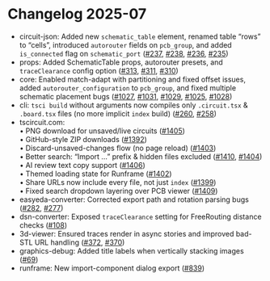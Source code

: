 # Changelog 2025-07

- circuit-json: Added new `schematic_table` element, renamed table “rows” to “cells”, introduced `autorouter` fields on `pcb_group`, and added `is_connected` flag on `schematic_port` ([#237](https://github.com/tscircuit/circuit-json/pull/237), [#238](https://github.com/tscircuit/circuit-json/pull/238), [#236](https://github.com/tscircuit/circuit-json/pull/236), [#235](https://github.com/tscircuit/circuit-json/pull/235))
- props: Added SchematicTable props, autorouter presets, and `traceClearance` config option ([#313](https://github.com/tscircuit/props/pull/313), [#311](https://github.com/tscircuit/props/pull/311), [#310](https://github.com/tscircuit/props/pull/310))
- core: Enabled match-adapt with partitioning and fixed offset issues, added `autorouter_configuration` to `pcb_group`, and fixed multiple schematic placement bugs ([#1027](https://github.com/tscircuit/core/pull/1027), [#1031](https://github.com/tscircuit/core/pull/1031), [#1029](https://github.com/tscircuit/core/pull/1029), [#1025](https://github.com/tscircuit/core/pull/1025), [#1028](https://github.com/tscircuit/core/pull/1028))
- cli: `tsci build` without arguments now compiles only `.circuit.tsx` & `.board.tsx` files (no more implicit `index` build) ([#260](https://github.com/tscircuit/cli/pull/260), [#258](https://github.com/tscircuit/cli/pull/258))
- tscircuit.com:  
  • PNG download for unsaved/live circuits ([#1405](https://github.com/tscircuit/tscircuit.com/pull/1405))  
  • GitHub-style ZIP downloads ([#1392](https://github.com/tscircuit/tscircuit.com/pull/1392))  
  • Discard-unsaved-changes flow (no page reload) ([#1403](https://github.com/tscircuit/tscircuit.com/pull/1403))  
  • Better search: “Import …” prefix & hidden files excluded ([#1410](https://github.com/tscircuit/tscircuit.com/pull/1410), [#1404](https://github.com/tscircuit/tscircuit.com/pull/1404))  
  • AI review text copy support ([#1406](https://github.com/tscircuit/tscircuit.com/pull/1406))  
  • Themed loading state for Runframe ([#1402](https://github.com/tscircuit/tscircuit.com/pull/1402))  
  • Share URLs now include every file, not just `index` ([#1399](https://github.com/tscircuit/tscircuit.com/pull/1399))  
  • Fixed search dropdown layering over PCB viewer ([#1409](https://github.com/tscircuit/tscircuit.com/pull/1409))
- easyeda-converter: Corrected export path and rotation parsing bugs ([#282](https://github.com/tscircuit/easyeda-converter/pull/282), [#277](https://github.com/tscircuit/easyeda-converter/pull/277))
- dsn-converter: Exposed `traceClearance` setting for FreeRouting distance checks ([#108](https://github.com/tscircuit/dsn-converter/pull/108))
- 3d-viewer: Ensured traces render in async stories and improved bad-STL URL handling ([#372](https://github.com/tscircuit/3d-viewer/pull/372), [#370](https://github.com/tscircuit/3d-viewer/pull/370))
- graphics-debug: Added title labels when vertically stacking images ([#69](https://github.com/tscircuit/graphics-debug/pull/69))
- runframe: New import-component dialog export ([#839](https://github.com/tscircuit/runframe/pull/839))
